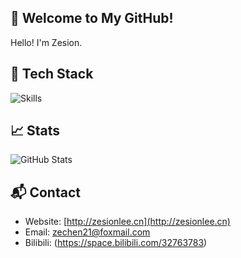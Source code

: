## 👋 Welcome to My GitHub!
Hello! I'm Zesion. 

## 🚀 Tech Stack
![Skills](https://skillicons.dev/icons?i=js,ts,html,css,vue,nodejs,java,spring)

## 📈 Stats
![GitHub Stats](https://github-readme-stats.vercel.app/api?username=zesion21&show_icons=true&theme=radical)

<!--## 📚 Projects
- **[Project Name]**: A brief description. [Link](#)-->

## 📬 Contact
- Website: [http://zesionlee.cn](http://zesionlee.cn)
- Email: zechen21@foxmail.com
- Bilibili: (https://space.bilibili.com/32763783)


<!--
**zesion21/zesion21** is a ✨ _special_ ✨ repository because its `README.md` (this file) appears on your GitHub profile.

Here are some ideas to get you started:

- 🔭 I’m currently working on ...
- 🌱 I’m currently learning ...
- 👯 I’m looking to collaborate on ...
- 🤔 I’m looking for help with ...
- 💬 Ask me about ...
- 📫 How to reach me: ...
- 😄 Pronouns: ...
- ⚡ Fun fact: ...
-->
